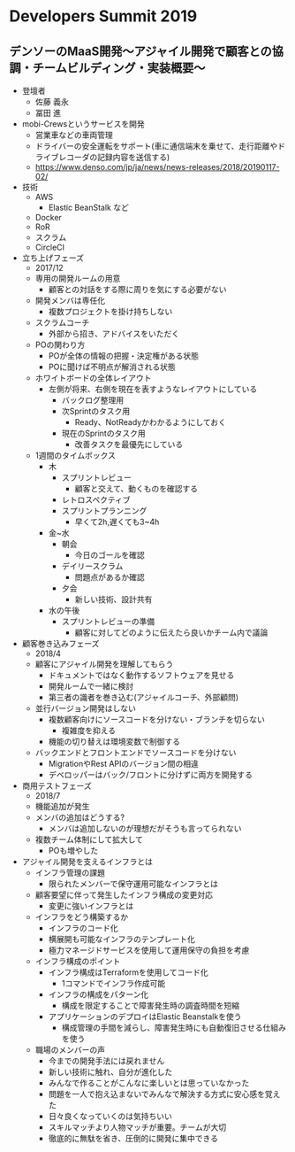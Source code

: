 # Developers Summit 2019

## デンソーのMaaS開発～アジャイル開発で顧客との協調・チームビルディング・実装概要～

- 登壇者
  - 佐藤 義永
  - 冨田 進
- mobi-Crewsというサービスを開発
  - 営業車などの車両管理
  - ドライバーの安全運転をサポート(車に通信端末を乗せて、走行距離やドライブレコーダの記録内容を送信する)
  - https://www.denso.com/jp/ja/news/news-releases/2018/20190117-02/
- 技術
  - AWS
    - Elastic BeanStalk など
  - Docker
  - RoR
  - スクラム
  - CircleCI
- 立ち上げフェーズ
  - 2017/12
  - 専用の開発ルームの用意
    - 顧客との対話をする際に周りを気にする必要がない
  - 開発メンバは専任化
    - 複数プロジェクトを掛け持ちしない
  - スクラムコーチ
    - 外部から招き、アドバイスをいただく
  - POの関わり方
    - POが全体の情報の把握・決定権がある状態
    - POに聞けば不明点が解消される状態
  - ホワイトボードの全体レイアウト
    - 左側が将来、右側を現在を表すようなレイアウトにしている
      - バックログ整理用
      - 次Sprintのタスク用
        - Ready、NotReadyかわかるようにしておく
      - 現在のSprintのタスク用
        - 改善タスクを最優先にしている
  - 1週間のタイムボックス
    - 木
      - スプリントレビュー
        - 顧客と交えて、動くものを確認する
      - レトロスペクティブ
      - スプリントプランニング
        - 早くて2h,遅くても3~4h
    - 金~水
      - 朝会
        - 今日のゴールを確認
      - デイリースクラム
        - 問題点があるか確認
      - 夕会
        - 新しい技術、設計共有
    - 水の午後
      - スプリントレビューの準備
        - 顧客に対してどのように伝えたら良いかチーム内で議論
- 顧客巻き込みフェーズ
  - 2018/4
  - 顧客にアジャイル開発を理解してもらう
    - ドキュメントではなく動作するソフトウェアを見せる
    - 開発ルームで一緒に検討
    - 第三者の識者を巻き込む(アジャイルコーチ、外部顧問)
  - 並行バージョン開発はしない
    - 複数顧客向けにソースコードを分けない・ブランチを切らない
      - 複雑度を抑える
    - 機能の切り替えは環境変数で制御する
  - バックエンドとフロントエンドでソースコードを分けない
    - MigrationやRest APIのバージョン間の相違
    - デベロッパーはバック/フロントに分けずに両方を開発する
- 商用テストフェーズ
  - 2018/7
  - 機能追加が発生
  - メンバの追加はどうする?
    - メンバは追加しないのが理想だがそうも言ってられない
  - 複数チーム体制にして拡大して
    - POも増やした
- アジャイル開発を支えるインフラとは
  - インフラ管理の課題
    - 限られたメンバーで保守運用可能なインフラとは
  - 顧客要望に伴って発生したインフラ構成の変更対応
    - 変更に強いインフラとは
  - インフラをどう構築するか
    - インフラのコード化
    - 横展開も可能なインフラのテンプレート化
    - 極力マネージドサービスを使用して運用保守の負担を考慮
  - インフラ構成のポイント
    - インフラ構成はTerraformを使用してコード化
      - 1コマンドでインフラ作成可能
    - インフラの構成をパターン化
      - 構成を限定することで障害発生時の調査時間を短縮
    - アプリケーションのデプロイはElastic Beanstalkを使う
      - 構成管理の手間を減らし、障害発生時にも自動復旧させる仕組みを使う
  - 職場のメンバーの声
    - 今までの開発手法には戻れません
    - 新しい技術に触れ、自分が進化した
    - みんなで作ることがこんなに楽しいとは思っていなかった
    - 問題を一人で抱え込まないでみんなで解決する方式に安心感を覚えた
    - 日々良くなっていくのは気持ちいい
    - スキルマッチより人物マッチが重要。チームが大切
    - 徹底的に無駄を省き、圧倒的に開発に集中できる